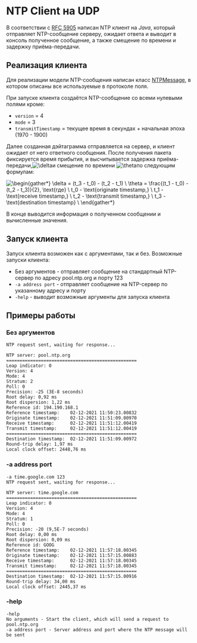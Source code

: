 # NTP Client на UDP

В соответствии с [RFC 5905](https://datatracker.ietf.org/doc/html/rfc5905) написан NTP клиент на *Java*, который отправляет NTP-сообщение серверу, ожидает ответа и выводит в консоль полученное сообщение, а также смещение по времени и задержку приёма-передачи.

## Реализация клиента

Для реализации модели NTP-сообщения написан класс [NTPMessage](https://github.com/alexnevskiy/ClientNTP/blob/master/src/main/java/model/NTPMessage.java), в котором описаны все используемые в протоколе поля.

При запуске клиента создаётся NTP-сообщение со всеми нулевыми полями кроме:

- `version` = 4
- `mode` = 3
- `transmitTimestamp` = текущее время в секундах + начальная эпоха (1970 - 1900)

Далее созданная дэйтаграмма отправляется на сервер, и клиент ожидает от него ответного сообщения. После получения пакета фиксируется время прибытия, и высчитывается задержка приёма-передачи,![\delta](https://render.githubusercontent.com/render/math?math=%5Cdisplaystyle+%5Cdelta%0A)и смещение по времени ![\theta](https://render.githubusercontent.com/render/math?math=%5Cdisplaystyle+%5Ctheta%0A)по следующим формулам:

![\begin{gather*}
\delta = (t_3 - t_0) - (t_2 - t_1) \\
\theta = \frac{(t_1 - t_0) - (t_2 - t_3)}{2}, \text{где} \\
t_0 - \text{originate timestamp,} \\
t_1 - \text{receive timestamp,} \\
t_2 - \text{transmit timestamp,} \\
t_3 - \text{destination timestamp} \\
\end{gather*}
](https://render.githubusercontent.com/render/math?math=%5Cdisplaystyle+%5Cbegin%7Bgather%2A%7D%0A%5Cdelta+%3D+%28t_3+-+t_0%29+-+%28t_2+-+t_1%29+%5C%5C%0A%5Ctheta+%3D+%5Cfrac%7B%28t_1+-+t_0%29+-+%28t_2+-+t_3%29%7D%7B2%7D%2C+%5Ctext%7B%D0%B3%D0%B4%D0%B5%7D+%5C%5C%0At_0+-+%5Ctext%7Boriginate+timestamp%2C%7D+%5C%5C%0At_1+-+%5Ctext%7Breceive+timestamp%2C%7D+%5C%5C%0At_2+-+%5Ctext%7Btransmit+timestamp%2C%7D+%5C%5C%0At_3+-+%5Ctext%7Bdestination+timestamp%7D+%5C%5C%0A%5Cend%7Bgather%2A%7D%0A)

В конце выводится информация о полученном сообщении и вычисленные значения.

## Запуск клиента

Запуск клиента возможен как с аргументами, так и без. Возможные запуски клиента:

- Без аргументов - отправляет сообщение на стандартный NTP-сервер по адресу pool.ntp.org и порту 123
- `-a address port` - отправляет сообщение на NTP-сервер по указанному адресу и порту
- `-help` - выводит возможные аргументы для запуска клиента

## Примеры работы

### Без аргументов

```
NTP request sent, waiting for response...

NTP server: pool.ntp.org
=================================================
Leap indicator: 0
Version: 4
Mode: 4
Stratum: 2
Poll: 0
Precision: -25 (3E-8 seconds)
Root delay: 0,92 ms
Root dispersion: 1,22 ms
Reference id: 194.190.168.1
Reference timestamp:    02-12-2021 11:50:23.00832
Originate timestamp:    02-12-2021 11:51:09.00970
Receive timestamp:      02-12-2021 11:51:12.00419
Transmit timestamp:     02-12-2021 11:51:12.00419
=================================================
Destination timestamp:  02-12-2021 11:51:09.00972
Round-trip delay: 1,97 ms
Local clock offset: 2448,76 ms
```

### -a address port

```
-a time.google.com 123
NTP request sent, waiting for response...

NTP server: time.google.com
=================================================
Leap indicator: 0
Version: 4
Mode: 4
Stratum: 1
Poll: 0
Precision: -20 (9,5E-7 seconds)
Root delay: 0,00 ms
Root dispersion: 0,09 ms
Reference id: GOOG
Reference timestamp:    02-12-2021 11:57:18.00345
Originate timestamp:    02-12-2021 11:57:15.00883
Receive timestamp:      02-12-2021 11:57:18.00345
Transmit timestamp:     02-12-2021 11:57:18.00345
=================================================
Destination timestamp:  02-12-2021 11:57:15.00916
Round-trip delay: 34,00 ms
Local clock offset: 2445,37 ms
```

### -help

```
-help
No arguments - Start the client, which will send a request to pool.ntp.org
-a address port - Server address and port where the NTP message will be sent
```